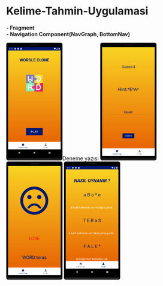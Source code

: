 # Kelime-Tahmin-Uygulamasi

<b>- Fragment</b>
<br>
<b>- Navigation Component(NavGraph, BottomNav)</b>
 
<img src="Screenshots/homepage.png" width="150"/>Deneme yazısı
<img src="Screenshots/guessPage.png" width="150"/>
<img src="Screenshots/resultPage.png" width="150"/>
<img src="Screenshots/profilePage.png" width="150"/>

